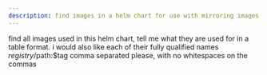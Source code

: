 ```yaml
---
description: find images in a helm chart for use with mirroring images
---
```


find all images used in this helm chart, tell me what they are used for in a table format. i would also like each of their fully qualified names ${registry}/$path:$tag comma separated please, with no whitespaces on the commas